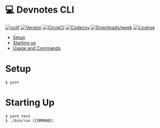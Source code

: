 💻 Devnotes CLI
=========

[![oclif](https://img.shields.io/badge/cli-oclif-brightgreen.svg)](https://oclif.io)
[![Version](https://img.shields.io/npm/v/notes-cli.svg)](https://npmjs.org/package/notes-cli)
[![CircleCI](https://circleci.com/gh/edudepetris/notes-cli/tree/master.svg?style=shield)](https://circleci.com/gh/edudepetris/notes-cli/tree/master)
[![Codecov](https://codecov.io/gh/edudepetris/notes-cli/branch/master/graph/badge.svg)](https://codecov.io/gh/edudepetris/notes-cli)
[![Downloads/week](https://img.shields.io/npm/dw/notes-cli.svg)](https://npmjs.org/package/notes-cli)
[![License](https://img.shields.io/npm/l/notes-cli.svg)](https://github.com/edudepetris/notes-cli/blob/master/package.json)

* [Setup](#setup)
* [Starting up](#starting-up)
* [Usage and Commands](doc/commands.md)

# Setup
```sh-session
$ yarn
```

# Starting Up
```sh-session
$ yarn test
$ ./bin/run [COMMAND]
```
